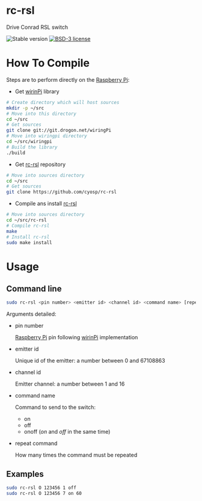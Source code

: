 # rc-rsl
Drive Conrad RSL switch

![Stable version](https://img.shields.io/badge/stable-1.0.2-blue.svg)
[![BSD-3 license](https://img.shields.io/badge/license-BSD--3--Clause-428F7E.svg)](https://tldrlegal.com/license/bsd-3-clause-license-%28revised%29)

# How To Compile

Steps are to perform directly on the [Raspberry Pi](https://www.raspberrypi.org/products/):

* Get [wirinPi](http://wiringpi.com/) library
```bash
# Create directory which will host sources
mkdir -p ~/src
# Move into this directory
cd ~/src
# Get sources
git clone git://git.drogon.net/wiringPi
# Move into wiringpi directory
cd ~/src/wiringpi
# Build the library
./build
```
* Get [rc-rsl](https://github.com/cyosp/rc-rsl) repository
```bash
# Move into sources directory
cd ~/src
# Get sources
git clone https://github.com/cyosp/rc-rsl
```
* Compile ans install [rc-rsl](https://github.com/cyosp/rc-rsl)
```bash
# Move into sources directory
cd ~/src/rc-rsl
# Compile rc-rsl
make
# Install rc-rsl
sudo make install
```

# Usage

## Command line

```bash
sudo rc-rsl <pin number> <emitter id> <channel id> <command name> [repeat command]
``` 

Arguments detailed:
 * pin number

	[Raspberry Pi](https://www.raspberrypi.org/products/) pin following [wirinPi](http://wiringpi.com/) implementation
 * emitter id

	Unique id of the emitter: a number between 0 and 67108863
 * channel id

	Emitter channel: a number between 1 and 16
 * command name

	Command to send to the switch:
	* on
	* off
	* onoff (*on* and *off* in the same time)
 * repeat command

	How many times the command must be repeated

## Examples

```bash
sudo rc-rsl O 123456 1 off
sudo rc-rsl O 123456 7 on 60
```

